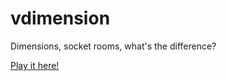 # vdimension
Dimensions, socket rooms, what's the difference?

[Play it here!](https://vdimension.herokuapp.com/)
